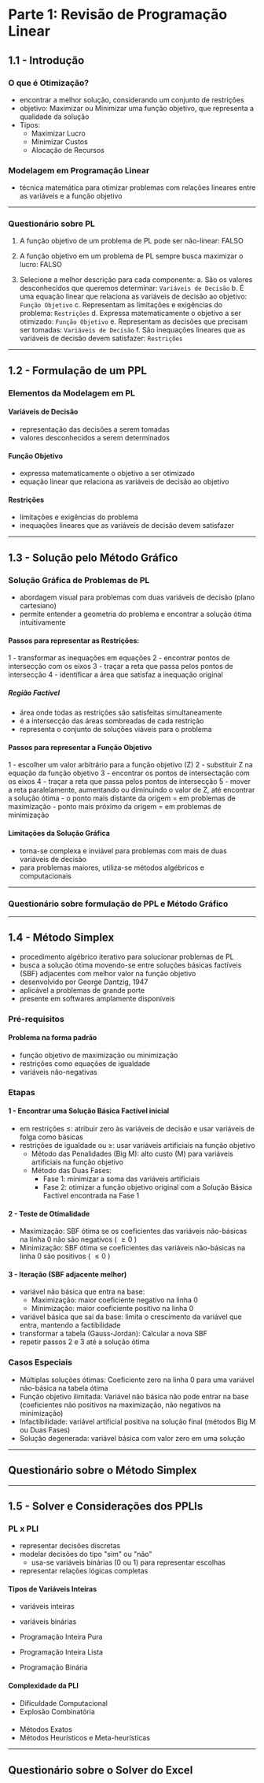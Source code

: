 # Parte 1: Revisão de Programação Linear

## 1.1 - Introdução

### O que é Otimização?
- encontrar a melhor solução, considerando um conjunto de restrições
- objetivo: Maximizar ou Minimizar uma função objetivo, que representa a qualidade da solução
- Tipos:
    - Maximizar Lucro
    - Minimizar Custos
    - Alocação de Recursos

### Modelagem em Programação Linear
- técnica matemática para otimizar problemas com relações lineares entre as variáveis e a função objetivo

---

### Questionário sobre PL
1. A função objetivo de um problema de PL pode ser não-linear: FALSO

2. A função objetivo em um problema de PL sempre busca maximizar o lucro: FALSO

3. Selecione a melhor descrição para cada componente:
a. São os valores desconhecidos que queremos determinar: ```Variáveis de Decisão```
b. É uma equação linear que relaciona as variáveis de decisão ao objetivo: ```Função Objetivo```
c. Representam as limitações e exigências do problema: ```Restrições```
d. Expressa matematicamente o objetivo a ser otimizado: ```Função Objetivo```
e. Representam as decisões que precisam ser tomadas: ```Variáveis de Decisão```
f. São inequações lineares que as variáveis de decisão devem satisfazer: ```Restrições```

---


## 1.2 - Formulação de um PPL

### Elementos da Modelagem em PL
#### Variáveis de Decisão
- representação das decisões a serem tomadas
- valores desconhecidos a serem determinados

#### Função Objetivo
- expressa matematicamente o objetivo a ser otimizado
- equação linear que relaciona as variáveis de decisão ao objetivo

#### Restrições
- limitações e exigências do problema
- inequações lineares que as variáveis de decisão devem satisfazer

---


## 1.3 - Solução pelo Método Gráfico

### Solução Gráfica de Problemas de PL
- abordagem visual para problemas com duas variáveis de decisão (plano cartesiano)
- permite entender a geometria do problema e encontrar a solução ótima intuitivamente

#### Passos para representar as Restrições:
1 - transformar as inequações em equações
2 - encontrar pontos de intersecção com os eixos
3 - traçar a reta que passa pelos pontos de intersecção
4 - identificar a área que satisfaz a inequação original

##### Região Factível
- área onde todas as restrições são satisfeitas simultaneamente
- é a intersecção das áreas sombreadas de cada restrição
- representa o conjunto de soluções viáveis para o problema

#### Passos para representar a Função Objetivo
1 - escolher um valor arbitrário para a função objetivo (Z)
2 - substituir Z na equação da função objetivo
3 - encontrar os pontos de intersectação com os eixos
4 - traçar a reta que passa pelos pontos de intersecção
5 - mover a reta paralelamente, aumentando ou diminuindo o valor de Z, até encontrar a solução ótima
    - o ponto mais distante da origem = em problemas de maximização
    - ponto mais próximo da origem = em problemas de minimização

#### Limitações da Solução Gráfica
- torna-se complexa e inviável para problemas com mais de duas variáveis de decisão
- para problemas maiores, utiliza-se métodos algébricos e computacionais

---

### Questionário sobre formulação de PPL e Método Gráfico



---

## 1.4 - Método Simplex
- procedimento algébrico iterativo para solucionar problemas de PL
- busca a solução ótima movendo-se entre soluções básicas factíveis (SBF) adjacentes com melhor valor na função objetivo
- desenvolvido por George Dantzig, 1947
- aplicável a problemas de grande porte
- presente em softwares amplamente disponíveis

### Pré-requisitos
#### Problema na forma padrão
- função objetivo de maximização ou minimização
- restrições como equações de igualdade
- variáveis não-negativas

### Etapas
#### 1 -  Encontrar uma Solução Básica Factível inicial
- em restrições $\le$: atribuir zero às variáveis de decisão e usar variáveis de folga como básicas
- restrições de igualdade ou $\ge$: usar variáveis artificiais na função objetivo
    - Método das Penalidades (Big M): alto custo (M) para variáveis artificiais na função objetivo
    - Método das Duas Fases:
        - Fase 1: minimizar a soma das variáveis artificiais
        - Fase 2: otimizar a função objetivo original com a Solução Básica Factível encontrada na Fase 1
#### 2 - Teste de Otimalidade
- Maximização: SBF ótima se os coeficientes das variáveis não-básicas na linha 0 não são negativos ( $\ge0$ )
- Minimização: SBF ótima se coeficientes das variáveis não-básicas na linha 0 são positivos ( $\le0$ )

#### 3 - Iteração (SBF adjacente melhor)
- variável não básica que entra na base:
    - Maximização: maior coeficiente negativo na linha 0
    - Minimização: maior coeficiente positivo na linha 0
- variável básica que sai da base: limita o crescimento da variável que entra, mantendo a factibilidade
- transformar a tabela (Gauss-Jordan): Calcular a nova SBF
- repetir passos 2 e 3 até a solução ótima

### Casos Especiais
- Múltiplas soluções ótimas: Coeficiente zero na linha 0 para uma variável não-básica na tabela ótima
- Função objetivo ilimitada: Variável não básica não pode entrar na base (coeficientes não positivos na maximização, não negativos na minimização)
- Infactibilidade: variável artificial positiva na solução final (métodos Big M ou Duas Fases)
- Solução degenerada: variável básica com valor zero em uma solução

---
## Questionário sobre o Método Simplex



---

## 1.5 - Solver e Considerações dos PPLIs

### PL x PLI
- representar decisões discretas
- modelar decisões do tipo "sim" ou "não"
    - usa-se variáveis binárias (0 ou 1) para representar escolhas
- representar relações lógicas completas

#### Tipos de Variáveis Inteiras
- variáveis inteiras
- variáveis binárias


- Programação Inteira Pura
- Programação Inteira Lista
- Programação Binária

#### Complexidade da PLI
- Dificuldade Computacional
- Explosão Combinatória

####
- Métodos Exatos
- Métodos Heurísticos e Meta-heurísticas

---

## Questionário sobre o Solver do Excel